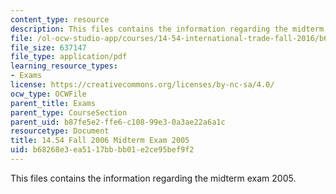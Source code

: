 ```yaml
---
content_type: resource
description: This files contains the information regarding the midterm exam 2005.
file: /ol-ocw-studio-app/courses/14-54-international-trade-fall-2016/b68268e3ea5117bbbb01e2ce95bef9f2_MIT14_54F16_Midterm2005.pdf
file_size: 637147
file_type: application/pdf
learning_resource_types:
- Exams
license: https://creativecommons.org/licenses/by-nc-sa/4.0/
ocw_type: OCWFile
parent_title: Exams
parent_type: CourseSection
parent_uid: b87fe5e2-ffe6-c108-99e3-0a3ae22a6a1c
resourcetype: Document
title: 14.54 Fall 2006 Midterm Exam 2005
uid: b68268e3-ea51-17bb-bb01-e2ce95bef9f2
---
```

This files contains the information regarding the midterm exam 2005.